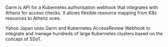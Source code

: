 Garm is API for a Kubernetes authorisation webhook that integrates with Athenz for access checks. It allows flexible resource mapping from K8s resources to Athenz ones.  

Yahoo Japan uses Garm and Kubernetes AccessReview Webhook to integrate and manage hundreds of large Kubernetes clusters based on the concept of SSoT.
